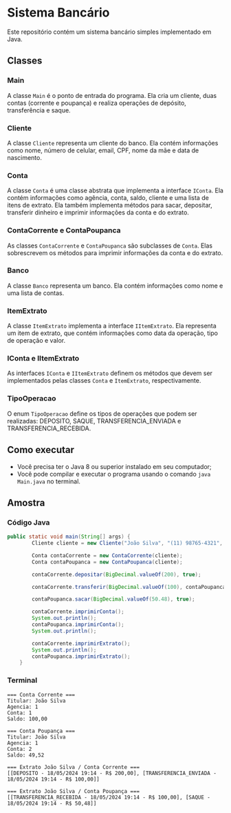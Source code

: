 # Sistema Bancário

Este repositório contém um sistema bancário simples implementado em Java.

## Classes

### Main

A classe `Main` é o ponto de entrada do programa. Ela cria um cliente, duas contas (corrente e poupança) e realiza operações de depósito, transferência e saque.

### Cliente

A classe `Cliente` representa um cliente do banco. Ela contém informações como nome, número de celular, email, CPF, nome da mãe e data de nascimento.

### Conta

A classe `Conta` é uma classe abstrata que implementa a interface `IConta`. Ela contém informações como agência, conta, saldo, cliente e uma lista de itens de extrato. Ela também implementa métodos para sacar, depositar, transferir dinheiro e imprimir informações da conta e do extrato.

### ContaCorrente e ContaPoupanca

As classes `ContaCorrente` e `ContaPoupanca` são subclasses de `Conta`. Elas sobrescrevem os métodos para imprimir informações da conta e do extrato.

### Banco

A classe `Banco` representa um banco. Ela contém informações como nome e uma lista de contas.

### ItemExtrato

A classe `ItemExtrato` implementa a interface `IItemExtrato`. Ela representa um item de extrato, que contém informações como data da operação, tipo de operação e valor.

### IConta e IItemExtrato

As interfaces `IConta` e `IItemExtrato` definem os métodos que devem ser implementados pelas classes `Conta` e `ItemExtrato`, respectivamente.

### TipoOperacao

O enum `TipoOperacao` define os tipos de operações que podem ser realizadas: DEPOSITO, SAQUE, TRANSFERENCIA_ENVIADA e TRANSFERENCIA_RECEBIDA.

## Como executar

- Você precisa ter o Java 8 ou superior instalado em seu computador;
- Você pode compilar e executar o programa usando o comando `java Main.java` no terminal.

## Amostra

### Código Java

````java
public static void main(String[] args) {
        Cliente cliente = new Cliente("João Silva", "(11) 98765-4321", "joao.silva@example.com", "123.456.789-00", "Maria Silva", LocalDate.of(1980, 1, 1));

        Conta contaCorrente = new ContaCorrente(cliente);
        Conta contaPoupanca = new ContaPoupanca(cliente);

        contaCorrente.depositar(BigDecimal.valueOf(200), true);

        contaCorrente.transferir(BigDecimal.valueOf(100), contaPoupanca);

        contaPoupanca.sacar(BigDecimal.valueOf(50.48), true);

        contaCorrente.imprimirConta();
        System.out.println();
        contaPoupanca.imprimirConta();
        System.out.println();

        contaCorrente.imprimirExtrato();
        System.out.println();
        contaPoupanca.imprimirExtrato();
    }
````

### Terminal

````
=== Conta Corrente ===
Titular: João Silva
Agencia: 1
Conta: 1
Saldo: 100,00

=== Conta Poupança ===
Titular: João Silva
Agencia: 1
Conta: 2
Saldo: 49,52

=== Extrato João Silva / Conta Corrente ===
[[DEPOSITO - 18/05/2024 19:14 - R$ 200,00], [TRANSFERENCIA_ENVIADA - 18/05/2024 19:14 - R$ 100,00]]

=== Extrato João Silva / Conta Poupança ===
[[TRANSFERENCIA_RECEBIDA - 18/05/2024 19:14 - R$ 100,00], [SAQUE - 18/05/2024 19:14 - R$ 50,48]]
````